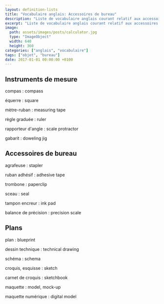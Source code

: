 ```yaml
---
layout: definition-lists
title: "Vocabulaire anglais: Accessoires de bureau"
description: "Liste de vocabulaire anglais courant relatif aux accessoires de bureau."
excerpt: "Liste de vocabulaire anglais courant relatif aux accessoires de bureau."
image:
  path: assets/images/posts/calculator.jpg
  type: "ImageObject"
  width: 640
  height: 360
categories: ["anglais", "vocabulaire"]
tags: ["objet", "bureau"]
date: 2017-01-01 00:00:00 +0100
---
```


## Instruments de mesure

compas
: compass

équerre
: square

mètre-ruban
: measuring tape

règle graduée
: ruler

rapporteur d'angle
: scale protractor

gabarit
: doweling jig


## Accessoires de bureau

agrafeuse
: stapler

ruban adhésif
: adhesive tape

trombone
: paperclip

sceau
: seal

tampon encreur
: ink pad

balance de précision
: precision scale


## Plans

plan
: blueprint

dessin technique
: technical drawing

schéma
: schema

croquis, esquisse
: sketch

carnet de croquis
: sketchbook

maquette
: model, mock-up

maquette numérique
: digital model
